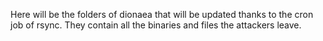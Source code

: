 Here will be the folders of dionaea that will be updated thanks to the cron job of rsync. They contain all the binaries and files the attackers leave.
